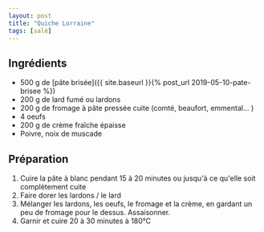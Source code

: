 ```yaml
---
layout: post
title: "Quiche Lorraine"
tags: [salé]
---
```


## Ingrédients

- 500 g de [pâte brisée]({{ site.baseurl }}{% post_url 2019-05-10-pate-brisee %})
- 200 g de lard fumé ou lardons
- 200 g de fromage à pâte pressée cuite (comté, beaufort, emmental... )
- 4 oeufs
- 200 g de crème fraîche épaisse
- Poivre, noix de muscade

## Préparation

1. Cuire la pâte à blanc pendant 15 à 20 minutes ou jusqu'à ce qu'elle soit complètement cuite
2. Faire dorer les lardons / le lard
3. Mélanger les lardons, les oeufs, le fromage et la crème, en gardant un peu de fromage pour le dessus. Assaisonner.
4. Garnir et cuire 20 à 30 minutes à 180°C
